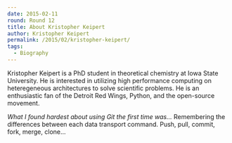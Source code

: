 ```yaml
---
date: 2015-02-11
round: Round 12
title: About Kristopher Keipert
author: Kristopher Keipert
permalink: /2015/02/kristopher-keipert/
tags:
  - Biography
---
```

Kristopher Keipert is a PhD student in theoretical chemistry at Iowa State University.
He is interested in utilizing high performance computing on heteregeneous architectures to solve
scientific problems. He is an enthusiastic fan of the Detroit Red Wings, Python, and the open-source 
movement.

*What I found hardest about using Git the first time was...*
Remembering the differences between each data transport command. Push, pull, commit, fork, merge, clone...